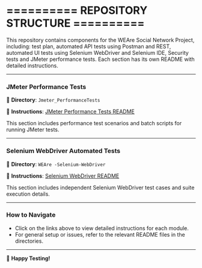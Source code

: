 ========== REPOSITORY STRUCTURE ==========
=

This repository contains components for the WEAre Social Network Project, including: test plan, automated API tests using Postman and REST, automated UI tests using Selenium WebDriver and Selenium IDE, Security tests and JMeter performance tests. Each section has its own README with detailed instructions.

---

### **JMeter Performance Tests**
📂 **Directory**: `Jmeter_PerformanceTests`

📄 **Instructions**: [JMeter Performance Tests README](https://github.com/A61-QA-Team-I/WEAre-Social-Network-Project/blob/main/Jmeter_PerformanceTests/README.md#-instructions-)

This section includes performance test scenarios and batch scripts for running JMeter tests.

---

### **Selenium WebDriver Automated Tests**
📂 **Directory**: `WEAre -Selenium-WebDriver`

📄 **Instructions**: [Selenium WebDriver README](https://github.com/A61-QA-Team-I/WEAre-Social-Network-Project/blob/main/WEAre%20-Selenium-WebDriver/README.md#-selenium-test-suite-)

This section includes independent Selenium WebDriver test cases and suite execution details.

---

### **How to Navigate**
- Click on the links above to view detailed instructions for each module.
- For general setup or issues, refer to the relevant README files in the directories.

---

🌟 **Happy Testing!**
